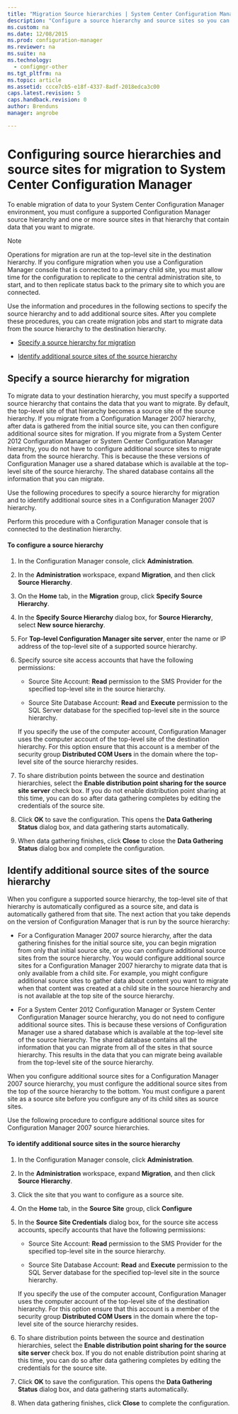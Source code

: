 ```yaml
---
title: "Migration Source hierarchies | System Center Configuration Manager"
description: "Configure a source hierarchy and source sites so you can migrate data to your System Center Configuration Manager environment."
ms.custom: na
ms.date: 12/08/2015
ms.prod: configuration-manager
ms.reviewer: na
ms.suite: na
ms.technology:
  - configmgr-other
ms.tgt_pltfrm: na
ms.topic: article
ms.assetid: ccce7cb5-e18f-4337-8adf-2018edca3c00
caps.latest.revision: 5
caps.handback.revision: 0
author: Brendunsmanager: angrobe

---
```

# Configuring source hierarchies and source sites for migration to System Center Configuration Manager
To enable migration of data to your System Center Configuration Manager environment, you must configure a supported Configuration Manager source hierarchy and one or more source sites in that hierarchy that contain data that you want to migrate.  

> [!NOTE]  
>  Operations for migration are run at the top-level site in the destination hierarchy. If you configure migration when you use a Configuration Manager console that is connected to a primary child site, you must allow time for the configuration to replicate to the central administration site, to start, and to then replicate status back to the primary site to which you are connected.  

 Use the information and procedures in the following sections to specify the source hierarchy and to add additional source sites. After you complete these procedures, you can create migration jobs and start to migrate data from the source hierarchy to the destination hierarchy.  

-   [Specify a source hierarchy for migration](#BKBM_ConfigSrcHierarchy)  

-   [Identify additional source sites of the source hierarchy](#BKBM_ConfigSrcSites)  

##  <a name="BKBM_ConfigSrcHierarchy"></a> Specify a source hierarchy for migration  
 To migrate data to your destination hierarchy, you must specify a supported source hierarchy that contains the data that you want to migrate. By default, the top-level site of that hierarchy becomes a source site of the source hierarchy. If you migrate from a Configuration Manager 2007 hierarchy, after data is gathered from the initial source site, you can then configure additional source sites for migration. If you migrate from a System Center 2012 Configuration Manager or System Center Configuration Manager hierarchy, you do not have to configure additional source sites to migrate data from the source hierarchy. This is because the these versions of Configuration Manager use a shared database which is available at the top-level site of the source hierarchy. The shared database contains all the information that you can migrate.  

 Use the following procedures to specify a source hierarchy for migration and to identify additional source sites in a Configuration Manager 2007 hierarchy.  

 Perform this procedure with a Configuration Manager console that is connected to the destination hierarchy.  

#### To configure a source hierarchy  

1.  In the Configuration Manager console, click **Administration**.  

2.  In the **Administration** workspace, expand **Migration**, and then click **Source Hierarchy**.  

3.  On the **Home** tab, in the **Migration** group, click **Specify Source Hierarchy**.  

4.  In the **Specify Source Hierarchy** dialog box, for **Source Hierarchy**, select **New source hierarchy**.  

5.  For **Top-level Configuration Manager site server**, enter the name or IP address of the top-level site of a supported source hierarchy.  

6.  Specify source site access accounts that have the following permissions:  

    -   Source Site Account: **Read** permission to the SMS Provider for the specified top-level site in the source hierarchy.  

    -   Source Site Database Account: **Read** and **Execute** permission to the SQL Server database for the specified top-level site in the source hierarchy.  

     If you specify the use of the computer account, Configuration Manager uses the computer account of the top-level site of the destination hierarchy. For this option ensure that this account is a member of the security group **Distributed COM Users** in the domain where the top-level site of the source hierarchy resides.  

7.  To share distribution points between the source and destination hierarchies, select the **Enable distribution point sharing for the source site server** check box. If you do not enable distribution point sharing at this time, you can do so after data gathering completes by editing the credentials of the source site.  

8.  Click **OK** to save the configuration. This opens the **Data Gathering Status** dialog box, and data gathering starts automatically.  

9. When data gathering finishes, click **Close** to close the **Data Gathering Status** dialog box and complete the configuration.  

##  <a name="BKBM_ConfigSrcSites"></a> Identify additional source sites of the source hierarchy  
 When you configure a supported source hierarchy, the top-level site of that hierarchy is automatically configured as a source site, and data is automatically gathered from that site. The next action that you take depends on the version of Configuration Manager that is run by the source hierarchy:  

-   For a Configuration Manager 2007 source hierarchy, after the data gathering finishes for the initial source site, you can begin migration from only that initial source site, or you can configure additional source sites from the source hierarchy. You would configure additional source sites for a Configuration Manager 2007 hierarchy to migrate data that is only available from a child site. For example, you might configure additional source sites to gather data about content you want to migrate when that content was created at a child site in the source hierarchy and is not available at the top site of the source hierarchy.  

-   For a System Center 2012 Configuration Manager or System Center Configuration Manager source hierarchy, you do not need to configure additional source sites. This is because these versions of Configuration Manager use a shared database which is available at the top-level site of the source hierarchy. The shared database contains all the information that you can migrate from all of the sites in that source hierarchy. This results in the data that you can migrate being available from the top-level site of the source hierarchy.  

When you configure additional source sites for a Configuration Manager 2007 source hierarchy, you must configure the additional source sites from the top of the source hierarchy to the bottom. You must configure a parent site as a source site before you configure any of its child sites as source sites.  

Use the following procedure to configure additional source sites for Configuration Manager 2007 source hierarchies.  

#### To identify additional source sites in the source hierarchy  

1.  In the Configuration Manager console, click **Administration**.  

2.  In the **Administration** workspace, expand **Migration**, and then click **Source Hierarchy**.  

3.  Click the site that you want to configure as a source site.  

4.  On the **Home** tab, in the **Source Site** group, click **Configure**  

5.  In the **Source Site Credentials** dialog box, for the source site access accounts, specify accounts that have the following permissions:  

    -   Source Site Account: **Read** permission to the SMS Provider for the specified top-level site in the source hierarchy.  

    -   Source Site Database Account: **Read** and **Execute** permission to the SQL Server database for the specified top-level site in the source hierarchy.  

    If you specify the use of the computer account, Configuration Manager uses the computer account of the top-level site of the destination hierarchy. For this option ensure that this account is a member of the security group **Distributed COM Users** in the domain where the top-level site of the source hierarchy resides.  

6.  To share distribution points between the source and destination hierarchies, select the **Enable distribution point sharing for the source site server** check box. If you do not enable distribution point sharing at this time, you can do so after data gathering completes by editing the credentials for the source site.  

7.  Click **OK** to save the configuration. This opens the **Data Gathering Status** dialog box, and data gathering starts automatically.  

8.  When data gathering finishes, click **Close** to complete the configuration.  
